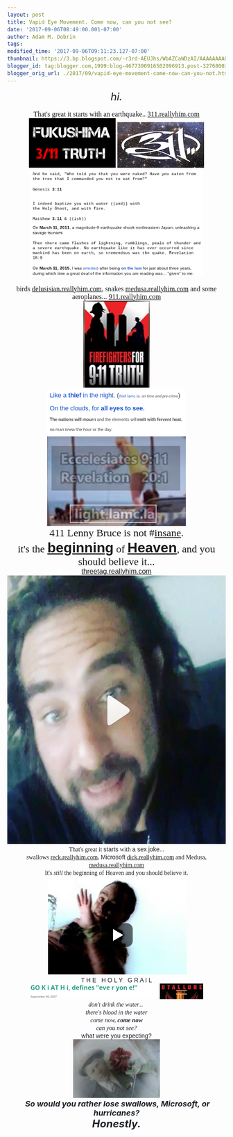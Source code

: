 ```yaml
---
layout: post
title: Vapid Eye Movement. Come now, can you not see?
date: '2017-09-06T08:49:00.001-07:00'
author: Adam M. Dobrin
tags: 
modified_time: '2017-09-06T09:11:23.127-07:00'
thumbnail: https://3.bp.blogspot.com/-r3rd-AEUJhs/WbAZCaWDzAI/AAAAAAAAGDA/jLfTZG9C5wox2NxgSKKgSZj7B9o0rUfZgCK4BGAYYCw/s72-c/image-767690.png
blogger_id: tag:blogger.com,1999:blog-4677390916502096913.post-3276800327860280205
blogger_orig_url: ./2017/09/vapid-eye-movement-come-now-can-you-not.html
---
```


<div style="text-align: center;"><i><span style="font-size: x-large;">hi.</span></i></div><div style="text-align: center;"><i><br /></i></div><center><div style="width: 475px;"><div class="m_1634944917638453505gmail-m_-1956682096488529750gmail-"><div class="m_1634944917638453505gmail-m_-1956682096488529750gmail-_1mf m_1634944917638453505gmail-m_-1956682096488529750gmail-_1mj"><span style='font-family: "times new roman" , serif;'><span style="font-size: medium;">That's great it starts with an earthquake.. <a href="./2017-07-04-311-pm-sea-see-ck-in-those-numbers-today.html" rel="noopener" target="_blank">311.reallyhim.com</a></span></span></div><div class="m_1634944917638453505gmail-m_-1956682096488529750gmail-_1mf m_1634944917638453505gmail-m_-1956682096488529750gmail-_1mj" style="font-size: 14px;"><a href="http://3.bp.blogspot.com/-r3rd-AEUJhs/WbAZCaWDzAI/AAAAAAAAGDA/jLfTZG9C5wox2NxgSKKgSZj7B9o0rUfZgCK4BGAYYCw/s1600/image-767690.png"><img alt="" border="0" height="114" id="BLOGGER_PHOTO_ID_6462692994498939906" src="reqs/3.bp.blogspot.com/-r3rd-AEUJhs/WbAZCaWDzAI/AAAAAAAAGDA/jLfTZG9C5wox2NxgSKKgSZj7B9o0rUfZgCK4BGAYYCw/s200/image-767690.png" width="200" /></a> <a href="http://2.bp.blogspot.com/-saMZKJhEFso/WbAZDHDfruI/AAAAAAAAGDI/BLmQiRdbilEBY57ln4Qy8XDrxXK_hGirgCK4BGAYYCw/s1600/image-770352.png"><img alt="" border="0" height="105" id="BLOGGER_PHOTO_ID_6462693006500671202" src="reqs/2.bp.blogspot.com/-saMZKJhEFso/WbAZDHDfruI/AAAAAAAAGDI/BLmQiRdbilEBY57ln4Qy8XDrxXK_hGirgCK4BGAYYCw/s200/image-770352.png" width="200" /></a></div><div class="m_1634944917638453505gmail-m_-1956682096488529750gmail-_1mf m_1634944917638453505gmail-m_-1956682096488529750gmail-_1mj" style="font-size: 14px;"><a href="https://fromthemachine.org/sendgrid/number41.html"><img alt="" border="0" height="247" id="BLOGGER_PHOTO_ID_6462693017484347378" src="reqs/2.bp.blogspot.com/-oLFbf_4LCSU/WbAZDv-NR_I/AAAAAAAAGDQ/HhA7V0sIA-Qml0WpuMU-9t4-s5BM9n54QCK4BGAYYCw/s400/image-772642.png" width="400" /></a><br /><br /></div></div><div class="m_1634944917638453505gmail-m_-1956682096488529750gmail-"><div class="m_1634944917638453505gmail-m_-1956682096488529750gmail-_1mf m_1634944917638453505gmail-m_-1956682096488529750gmail-_1mj"><span style='font-family: "times new roman" , serif;'><span style="font-size: medium;">birds <a href="./2017/09/this-delusion-we-live-in-this-place.html" rel="noopener" target="_blank">delusisian.reallyhim.com</a>, snakes <a href="./MEDUSA.html?hScXY/" rel="noopener" target="_blank">medusa.reallyhim.com</a> and some aeroplanes... <a href="./2017-07-18-911-pm-honestly-are-you-in-eden-im-adam.html?gNPOS/" rel="noopener" target="_blank">911.reallyhim.com</a></span></span></div><div class="m_1634944917638453505gmail-m_-1956682096488529750gmail-_1mf m_1634944917638453505gmail-m_-1956682096488529750gmail-_1mj" style="font-size: 14px;"><a href="./2017-08-12-proof-of-time-travel-should-be-enough.html" target="_blank"></a><a href="http://2.bp.blogspot.com/-qq2hV3aX9LY/WbAZEBhTppI/AAAAAAAAGDY/BSk3UUDsresD7clJJIbr_vIpR86FMMj0ACK4BGAYYCw/s1600/image-775257.png"><img alt="" border="0" height="200" id="BLOGGER_PHOTO_ID_6462693022194968210" src="reqs/2.bp.blogspot.com/-qq2hV3aX9LY/WbAZEBhTppI/AAAAAAAAGDY/BSk3UUDsresD7clJJIbr_vIpR86FMMj0ACK4BGAYYCw/s200/image-775257.png" width="154" /></a> <a href="./MINORITY.html
" target="_blank"></a><a href="http://3.bp.blogspot.com/-COyOAdeAQmU/WbAZEmjGNTI/AAAAAAAAGDg/usYzGPAMFVMtSyLApohNu2_SuUwVBN9oACK4BGAYYCw/s1600/image-777419.png"><img alt="" border="0" id="BLOGGER_PHOTO_ID_6462693032134587698" src="reqs/3.bp.blogspot.com/-COyOAdeAQmU/WbAZEmjGNTI/AAAAAAAAGDg/usYzGPAMFVMtSyLApohNu2_SuUwVBN9oACK4BGAYYCw/s320/image-777419.png" /></a><br /><div id="m_1634944917638453505gmail_6rfymiehjrd0" style="display: inline-block;"></div><a href="https://www.youtube.com/watch?v=AevgjKPDgfM&amp;feature=youtu.be"><img alt="" border="0" id="BLOGGER_PHOTO_ID_6462693041659521874" src="reqs/4.bp.blogspot.com/-oM7ap8vhCVQ/WbAZFKCBK1I/AAAAAAAAGDo/L7wnHRD0ZqYDibMva3k_g0KAVj-RcRpDACK4BGAYYCw/s320/image-779567.png" /></a></div></div><div class="m_1634944917638453505gmail-m_-1956682096488529750gmail-"><div class="m_1634944917638453505gmail-m_-1956682096488529750gmail-_1mf m_1634944917638453505gmail-m_-1956682096488529750gmail-_1mj"><span style='font-family: "times new roman" , serif;'><span style="font-size: x-large;">411 Lenny Bruce is not <span class="m_1634944917638453505gmail-m_-1956682096488529750gmail-_5zk7">#<a href="./2017-06-09-verily-i-say-unto-you-ver-means-to-see.html" target="_blank">insane</a></span>.</span></span></div></div><div class="m_1634944917638453505gmail-m_-1956682096488529750gmail-"><div class="m_1634944917638453505gmail-m_-1956682096488529750gmail-_1mf m_1634944917638453505gmail-m_-1956682096488529750gmail-_1mj"><span style='font-family: "times new roman" , serif; font-size: x-large;'>it's the </span><strong style="font-size: xx-large;"><a href="./2017-08-28-eureka.html?bWVYb/" target="_blank"><span style='font-family: "arial black" , sans-serif;'>beginning</span></a></strong><span style='font-family: "times new roman" , serif; font-size: x-large;'> of </span><strong style="font-size: xx-large;"><a href="./2017-09-17-yet-to-come-boys-dream.html?MLXWT/obMYX/" target="_blank"><span style='font-family: "arial black" , sans-serif;'>Heaven</span></a></strong><span style='font-family: "times new roman" , serif; font-size: x-large;'>, and you should believe it... </span><br /><span style='font-family: "arial black" , sans-serif; font-size: medium;'><a href="./THREETAG.html" rel="noopener" target="_blank">threetag.reallyhim.com</a></span></div></div></div></center><div class="m_1634944917638453505gmail-m_-1956682096488529750gmail-" style="color: #1d2129; white-space: pre-wrap;"><div class="m_1634944917638453505gmail-m_-1956682096488529750gmail-_1mf m_1634944917638453505gmail-m_-1956682096488529750gmail-_1mj" style="direction: ltr; font-family: inherit; font-size: 14px; text-align: center;"><a href="https://www.facebook.com/admdbrn/videos/10155755378238420/"><img alt="" border="0" height="618" id="BLOGGER_PHOTO_ID_6462693051928181234" src="reqs/2.bp.blogspot.com/-u4TszvcqLqI/WbAZFwSQefI/AAAAAAAAGDw/qACPgl2TCnolfy190R1hboB4hEcOpqtYACK4BGAYYCw/s640/image-781287.png" width="640" /></a></div><div class="m_1634944917638453505gmail-m_-1956682096488529750gmail-_1mf m_1634944917638453505gmail-m_-1956682096488529750gmail-_1mj" style="text-align: center;"><center><div style="width: 475px;"><div class="m_1634944917638453505gmail-m_-1956682096488529750gmail-"><div class="m_1634944917638453505gmail-m_-1956682096488529750gmail-_1mf m_1634944917638453505gmail-m_-1956682096488529750gmail-_1mj"><div class="m_1634944917638453505gmail-m_-1956682096488529750gmail-"><div class="m_1634944917638453505gmail-m_-1956682096488529750gmail-_1mf m_1634944917638453505gmail-m_-1956682096488529750gmail-_1mj" style="font-size: 14px;"><span style='font-family: "times new roman" , serif;'>That's great it </span><span style='font-family: "comic sans ms" , sans-serif;'>starts</span><span style='font-family: "times new roman" , serif;'> with </span><span style='font-family: "comic sans ms" , sans-serif;'>a sex joke</span><span style='font-family: "times new roman" , serif;'>...</span></div><div class="m_1634944917638453505gmail-m_-1956682096488529750gmail-_1mf m_1634944917638453505gmail-m_-1956682096488529750gmail-_1mj" style="font-size: 14px;"><span style='font-family: "times new roman" , serif;'>swallows <a href="./2017-08-10-tiny-chellos-in-sky-are-playing-angry.html" rel="noopener" target="_blank">reck.reallyhim.com</a>, </span><span style='font-family: "comic sans ms" , sans-serif;'>Microsoft</span><span style='font-family: "times new roman" , serif;'> <a href="./DICK.html" rel="noopener" target="_blank">dick.reallyhim.com</a> and Medusa, <a href="./MEDUSA.html?hScXY/" rel="noopener" target="_blank">medusa.reallyhim.com</a></span></div><div class="m_1634944917638453505gmail-m_-1956682096488529750gmail-_1mf m_1634944917638453505gmail-m_-1956682096488529750gmail-_1mj" style="font-size: 14px;"><span style='font-family: "times new roman" , serif;'>It's <em>still</em> the beginning of Heaven and you should believe it.</span></div><div class="m_1634944917638453505gmail-m_-1956682096488529750gmail-_1mf m_1634944917638453505gmail-m_-1956682096488529750gmail-_1mj" style="font-size: 14px;"><span style='font-family: "times new roman" , serif;'>&nbsp;</span><a href="https://www.youtube.com/watch?v=psIuidkkLjI"><img alt="" border="0" id="BLOGGER_PHOTO_ID_6462693061984095218" src="reqs/1.bp.blogspot.com/-beLQkZfzFUY/WbAZGVvxi_I/AAAAAAAAGD4/alMergT3Z90iT08XTDUuPQzCcWq1d6n2gCK4BGAYYCw/s320/image-783760.png" /></a></div><div class="m_1634944917638453505gmail-m_-1956682096488529750gmail-_1mf m_1634944917638453505gmail-m_-1956682096488529750gmail-_1mj" style="font-size: 14px;"><span style='font-family: "arial black" , sans-serif;'>T H E   H O L Y   G R A I L</span></div><div class="m_1634944917638453505gmail-m_-1956682096488529750gmail-_1mf m_1634944917638453505gmail-m_-1956682096488529750gmail-_1mj" style="font-size: 14px;"><a href="./2017/09/go-k-i-at-h-i-defines-eve-r-yon-e.html"><img alt="" border="0" height="36" id="BLOGGER_PHOTO_ID_6462693072582996770" src="reqs/1.bp.blogspot.com/-tUjC11gdnCA/WbAZG9Ov8yI/AAAAAAAAGEA/y0jPED-7x149iWop7zM2dyTgypChb3BVACK4BGAYYCw/s400/image-786150.png" width="400" /></a></div><div class="m_1634944917638453505gmail-m_-1956682096488529750gmail-_1mf m_1634944917638453505gmail-m_-1956682096488529750gmail-_1mj" style="font-size: 14px;"><span style='font-family: "times new roman" , serif;'><i>don't drink the water... </i></span></div><div class="m_1634944917638453505gmail-m_-1956682096488529750gmail-_1mf m_1634944917638453505gmail-m_-1956682096488529750gmail-_1mj" style="font-size: 14px;"><span style='font-family: "times new roman" , serif;'><i>there's blood in the water</i></span></div><div class="m_1634944917638453505gmail-m_-1956682096488529750gmail-_1mf m_1634944917638453505gmail-m_-1956682096488529750gmail-_1mj" style="font-size: 14px;"><span style='font-family: "times new roman" , serif;'><i>come now, <b>come now</b></i></span></div><div class="m_1634944917638453505gmail-m_-1956682096488529750gmail-_1mf m_1634944917638453505gmail-m_-1956682096488529750gmail-_1mj" style="font-size: 14px;"><span style='font-family: "times new roman" , serif;'><i>can you not see?</i></span></div><div class="m_1634944917638453505gmail-m_-1956682096488529750gmail-_1mf m_1634944917638453505gmail-m_-1956682096488529750gmail-_1mj" style="font-size: 14px;"><span style='font-family: "arial black" , sans-serif;'>what were you expecting?</span></div><div class="m_1634944917638453505gmail-m_-1956682096488529750gmail-_1mf m_1634944917638453505gmail-m_-1956682096488529750gmail-_1mj" style="font-size: 14px;"><a href="https://www.youtube.com/watch?v=Z0GFRcFm-aY"><img alt="" border="0" height="135" id="BLOGGER_PHOTO_ID_6462693080330749490" src="reqs/1.bp.blogspot.com/-qAhPulU7UBo/WbAZHaF9RjI/AAAAAAAAGEI/QgZGc8vi03ADbxGKJTIVnY7IGr75LNW7QCK4BGAYYCw/s200/image-788153.png" width="200" /></a></div><div class="m_1634944917638453505gmail-m_-1956682096488529750gmail-_1mf m_1634944917638453505gmail-m_-1956682096488529750gmail-_1mj"><b><span style="font-size: large;"><i>&nbsp;So would you rather lose swallows, Microsoft, or hurricanes?</i></span></b><br /><b><i><span style="font-size: x-large;">Honestly.</span></i></b></div></div></div></div></div></center></div></div>